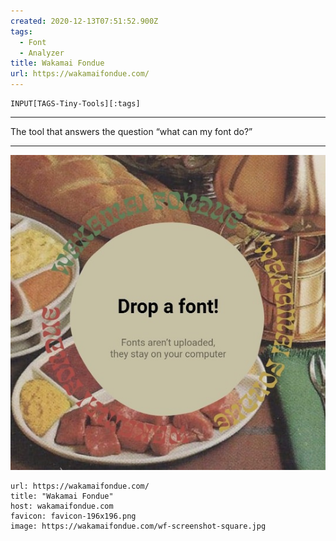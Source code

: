 ```yaml
---
created: 2020-12-13T07:51:52.900Z
tags: 
  - Font
  - Analyzer
title: Wakamai Fondue
url: https://wakamaifondue.com/
---
```

```meta-bind
INPUT[TAGS-Tiny-Tools][:tags]
```

___
The tool that answers the question “what can my font do?”
___

![](_attachments/wakamai-fondue.jpg)

```cardlink
url: https://wakamaifondue.com/
title: "Wakamai Fondue"
host: wakamaifondue.com
favicon: favicon-196x196.png
image: https://wakamaifondue.com/wf-screenshot-square.jpg
```
